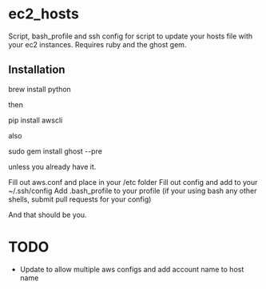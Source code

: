 ec2_hosts
=========

Script, bash_profile and ssh config for script to update your hosts file with your ec2 instances.  Requires ruby and the ghost gem.

Installation
------------

 brew install python

then

 pip install awscli

also

 sudo gem install ghost --pre 

unless you already have it.

Fill out aws.conf and place in your /etc folder
Fill out config and add to your ~/.ssh/config
Add .bash_profile to your profile (if your using bash any other shells, submit pull requests for your config)

And that should be you.

TODO
====

 * Update to allow multiple aws configs and add account name to host name
